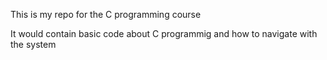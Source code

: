 This is my repo for the C programming course

It would contain basic code about C programmig and how to navigate with the system
